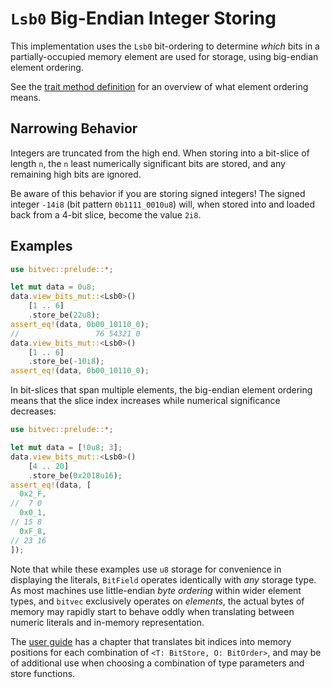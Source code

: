 # `Lsb0` Big-Endian Integer Storing

This implementation uses the `Lsb0` bit-ordering to determine *which* bits in a
partially-occupied memory element are used for storage, using big-endian element
ordering.

See the [trait method definition][orig] for an overview of what element ordering
means.

## Narrowing Behavior

Integers are truncated from the high end. When storing into a bit-slice of
length `n`, the `n` least numerically significant bits are stored, and any
remaining high bits are ignored.

Be aware of this behavior if you are storing signed integers! The signed integer
`-14i8` (bit pattern `0b1111_0010u8`) will, when stored into and loaded back
from a 4-bit slice, become the value `2i8`.

## Examples

```rust
use bitvec::prelude::*;

let mut data = 0u8;
data.view_bits_mut::<Lsb0>()
    [1 .. 6]
    .store_be(22u8);
assert_eq!(data, 0b00_10110_0);
//                 76 54321 0
data.view_bits_mut::<Lsb0>()
    [1 .. 6]
    .store_be(-10i8);
assert_eq!(data, 0b00_10110_0);
```

In bit-slices that span multiple elements, the big-endian element ordering means
that the slice index increases while numerical significance decreases:

```rust
use bitvec::prelude::*;

let mut data = [!0u8; 3];
data.view_bits_mut::<Lsb0>()
    [4 .. 20]
    .store_be(0x2018u16);
assert_eq!(data, [
  0x2_F,
//  7 0
  0x0_1,
// 15 8
  0xF_8,
// 23 16
]);
```

Note that while these examples use `u8` storage for convenience in displaying
the literals, `BitField` operates identically with *any* storage type. As most
machines use little-endian *byte ordering* within wider element types, and
`bitvec` exclusively operates on *elements*, the actual bytes of memory may
rapidly start to behave oddly when translating between numeric literals and
in-memory representation.

The [user guide] has a chapter that translates bit indices into memory positions
for each combination of `<T: BitStore, O: BitOrder>`, and may be of additional
use when choosing a combination of type parameters and store functions.

[orig]: crate::field::BitField::store_be
[user guide]: https://bitvecto-rs.github.io/bitvec/memory-layout
